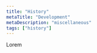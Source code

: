 ```yaml
---
title: "History"
metaTitle: "Development"
metaDescription: "miscellaneous"
tags: ["history"]
---
```


Lorem